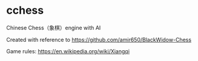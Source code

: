 # cchess
Chinese Chess（象棋）engine with AI

Created with reference to https://github.com/amir650/BlackWidow-Chess

Game rules: https://en.wikipedia.org/wiki/Xiangqi
